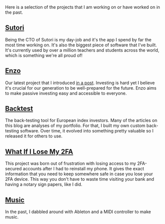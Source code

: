 Here is a selection of the projects that I am working on or have worked on in
the past.

## [Sutori](https://www.sutori.com)
Being the CTO of Sutori is my day-job and it's the app I spend by far the most
time working on. It's also the biggest piece of software that I've built. It's
currently used by over a million teachers and students across the
world, which is something we're all proud of!

## [Enzo](https://enzo.fund/?utm_source=yoranbrondsema-blog)
Our latest project that I introduced [in a post](https://www.yoranbrondsema.com/post/introducing-enzo-a-better-way-of-saving-money/). Investing is hard yet I believe it's crucial for our generation to be well-prepared for the future. Enzo aims to make passive investing easy and accessible to everyone.

## [Backtest](https://backtest.enzo.fund)
The back-testing tool for European index investors. Many of the articles on
this blog are analyses of my portfolio. For that, I built my own custom
back-testing software. Over time, it evolved into something pretty valuable so
I released it for others to use.

## [What If I Lose My 2FA](https://www.whatifilosemy2fa.com)
This project was born out of frustration with losing access to my 2FA-secured
accounts after I had to reinstall my phone. It gives the exact information that
you need to keep somewhere safe in case you lose your 2FA device. This way you
don't have to waste time visiting your bank and having a notary sign papers,
like I did.

## [Music](https://soundcloud.com/yorbro)
In the past, I dabbled around with Ableton and a MIDI controller to make music.
